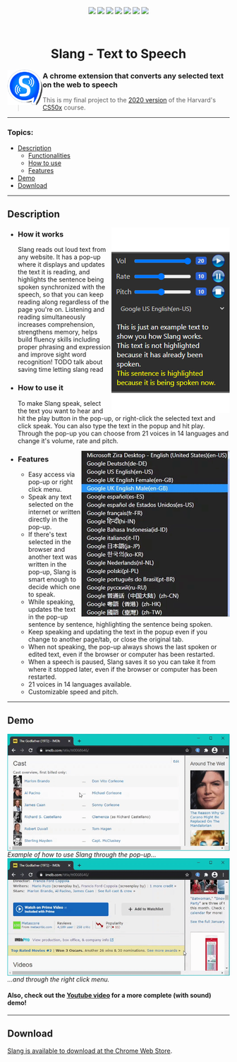 <p align="center">
  <a href="https://www.google.com/chrome/"><img src="http://img.shields.io/static/v1?label=Platform&message=Google%20Chrome&color=e37e27&style=for-the-badge&logo=google-chrome&logoColor=e37e27"/></a>
  <a href="https://developer.mozilla.org/en-US/docs/Web/API/Web_Speech_API"><img src="https://img.shields.io/static/v1?label=API&message=Web%20Speech&color=405cdb&style=for-the-badge&logo=mdn-web-docs&logoColor=405cdb"/></a>
  <a href"https://getbootstrap.com/"><img src="https://img.shields.io/static/v1?label=Framework&message=Bootstrap&color=8f42d4&style=for-the-badge&logo=bootstrap&logoColor=8f42d4"/></a>
  <a href"https://www.javascript.com/"><img src="http://img.shields.io/static/v1?label=Javascript&message=ES6&color=fce10f&style=for-the-badge&logo=javascript&logoColor=fce10f"/></a>
  <a href"https://github.com/kauer3/Slang-Text-to-Speech"><img src="http://img.shields.io/static/v1?label=Version&message=v0.4&color=60e6e1&style=for-the-badge&logo=v&logoColor=60e6e1"/></a>
  <a href="https://chrome.google.com/webstore/detail/slang-text-to-speech/enkmbkhkbdiaafkmofbmdahclajelgfh"><img src="http://img.shields.io/static/v1?label=Status&message=Available%20to%20download&color=c2e622&style=for-the-badge&logo=checkmarx&logoColor=c2e622"/></a>
  <a href"LICENSE"><img src="http://img.shields.io/static/v1?label=License&message=MIT&color=962930&style=for-the-badge&logo=lospec&logoColor=962930"/></a>
</p>
<br>

<h1 align="center">Slang - Text to Speech</h1>

<img align="left" src="/images/readme/icon80.png">

### A chrome extension that converts any selected text on the web to speech

> This is my final project to the [2020 version](https://cs50.harvard.edu/x/2020/) of the Harvard's [CS50x](https://cs50.harvard.edu/x/) course.
---

### Topics:
  - [Description](#description)
    - [Functionalities](#functionalities)
    - [How to use](#how-to-use)
    - [Features](#features)
  - [Demo](#demo)
  - [Download](#download)

---

## Description
<img align="right" src="/images/readme/popup2.png">

  - ### How it works
    Slang reads out loud text from any website. It has a pop-up where it displays and updates the text it is reading, and highlights the sentence being spoken synchronized with the speech, so that you can keep reading along regardless of the page you're on. Listening and reading simultaneously increases comprehension, strengthens memory, helps build fluency skills including proper phrasing and expression and improve sight word recognition! TODO talk about saving time letting slang read

  - ### How to use it
    To make Slang speak, select the text you want to hear and hit the play button in the pop-up, or right-click the selected text and click speak. You can also type the text in the popup and hit play.
    Through the pop-up you can choose from 21 voices in 14 languages and change it's volume, rate and pitch.

<img align="right" src="/images/readme/voices.gif">

  - ### Features
    - Easy access via pop-up or right click menu.
    - Speak any text selected on the internet or written directly in the pop-up.
    - If there's text selected in the browser and another text was written in the pop-up, Slang is smart enough to decide which one to speak.
    - While speaking, updates the text in the pop-up sentence by sentence, highlighting the sentence being spoken.
    - Keep speaking and updating the text in the popup even if you change to another page/tab, or close the original tab.
    - When not speaking, the pop-up always shows the last spoken or edited text, even if the browser or computer has been restarted.
    - When a speech is paused, Slang saves it so you can take it from where it stopped later, even if the browser or computer has been restarted.
    - 21 voices in 14 languages available.
    - Customizable speed and pitch.

---

## Demo

<img align="center" src="/images/readme/popup.gif">
<em align="center">Example of how to use Slang through the pop-up...</em><br>
<img align="center" src="/images/readme/context-menu.gif">
<em align="center">...and through the right click menu.</em><br>


#### Also, check out the [Youtube video](https://youtu.be/RYb9BEUVTdY) for a more complete (with sound) demo!

---

## Download

[Slang is available to download at the Chrome Web Store](https://chrome.google.com/webstore/detail/slang-text-to-speech/enkmbkhkbdiaafkmofbmdahclajelgfh).
